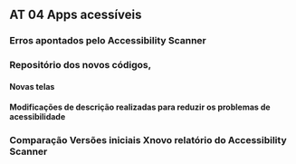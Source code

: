 
## AT 04 Apps acessíveis

### Erros apontados pelo Accessibility Scanner


### Repositório dos novos códigos,

#### Novas telas 

#### Modificações de descrição realizadas para reduzir os problemas de acessibilidade


### Comparação Versões iniciais Xnovo relatório do Accessibility Scanner  
